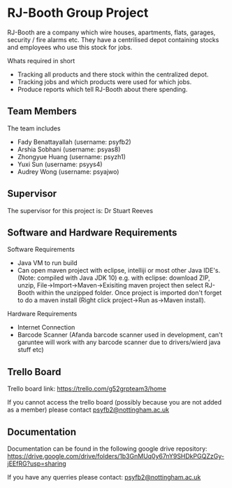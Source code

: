 # RJ-Booth Group Project

RJ-Booth are a company which wire houses, apartments, flats, garages, security / fire alarms etc. 
They have a centrilised depot containing stocks and employees who use this stock for jobs.

Whats required in short
  - Tracking all products and there stock within the centralized depot.
  - Tracking jobs and which products were used for which jobs.
  - Produce reports which tell RJ-Booth about there spending.


## Team Members

The team includes
  - Fady Benattayallah (username: psyfb2)
  - Arshia Sobhani (username: psyas8)
  - Zhongyue Huang (username: psyzh1)
  - Yuxi Sun (username: psyys4)
  - Audrey Wong (username: psyajwo)


## Supervisor

The supervisor for this project is: Dr Stuart Reeves


## Software and Hardware Requirements

Software Requirements
  - Java VM to run build
  - Can open maven project with eclipse, intelliji or most other Java IDE's. (Note: compiled with Java JDK 10)
    e.g. with eclipse: download ZIP, unzip, File->Import->Maven->Exisiting maven project then select RJ-Booth within the unzipped folder. 
    Once project is imported don't forget to do a maven install (Right click project->Run as->Maven install).

Hardware Requirements
  - Internet Connection
  - Barcode Scanner (Afanda barcode scanner used in development, can't garuntee will work with any barcode scanner due to drivers/wierd java stuff etc)


## Trello Board

Trello board link: 
https://trello.com/g52grpteam3/home

If you cannot access the trello board (possibly because you are not added as a member) please contact psyfb2@nottingham.ac.uk

## Documentation

Documentation can be found in the following google drive repository:
https://drive.google.com/drive/folders/1b3GnMUq0y67nY9SHDkPGQZzGy-jEEfRG?usp=sharing


If you have any querries please contact: psyfb2@nottingham.ac.uk
    


